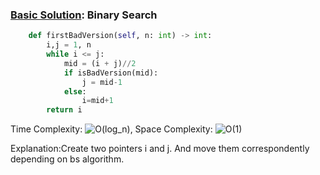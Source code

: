 ### [Basic Solution](/BinarySearch/FirstBadVersion/basic_sol.py): Binary Search

```python
    def firstBadVersion(self, n: int) -> int:
        i,j = 1, n
        while i <= j:
            mid = (i + j)//2
            if isBadVersion(mid):
                j = mid-1
            else:
                i=mid+1
        return i
```

Time Complexity: ![O(log_n)](<https://latex.codecogs.com/svg.image?\inline&space;O(log_n)>), Space Complexity: ![O(1)](<https://latex.codecogs.com/svg.image?\inline&space;O(1)>)

Explanation:Create two pointers i and j. And move them correspondently depending on bs algorithm.